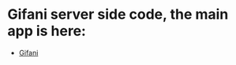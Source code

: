 # Gifani server side code, the main app is here:
- <a href="https://github.com/igardiet/gifani">Gifani</a>